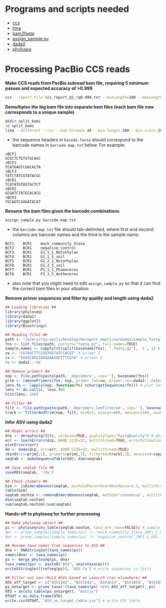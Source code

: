 # Programs and scripts needed
* [ccs](https://github.com/PacificBiosciences/ccs)
* [lima](https://github.com/PacificBiosciences/barcoding)
* [bam2fastq](https://gsl.hudsonalpha.org/information/software/bam2fastq)
* [assign_sample.py](https://github.com/fayweili/hornwort_cyano_interaction/blob/master/scripts/assign_sample.py)
* [dada2](https://benjjneb.github.io/dada2/index.html)
* [phyloseq](https://joey711.github.io/phyloseq/)

# Processing PacBio CCS reads
**Make CCS reads from PacBio subread bam file, requiring 5 minimum passes and expected accuracy of >0.999**
```bash
ccs --report-file ccs_report_p5_rq0.999.txt --minLength=100 --maxLength=2000 --num-threads=12 --min-passes=5 --min-rq=0.999 m54089_180212_172613.subreads.bam pilot_run_ccs_p5_rq0.999.bam 
```
**Demultiplex the big bam file into separate bam files (each bam file now corresponds to a unique sample)**
```bash
mkdir split_bams
cd split_bams
lima --different --ccs --num-threads 44 --min-length 100 --min-score 26 --split-bam-named ../pilot_run_ccs_p5_rq0.999.bam ../barcodes.fasta pilot_run_ccs_p5_rq0.999_demux.bam
```
* the sequence headers in `bacode.fasta` should correspond to the barcode names in `barcode-map.txt` below. For example:
```
>BCF1
GCGCTCTGTGTGCAGC
>BCF2
TCATGAGTCGACACTA
>BCF3
TATCTATCGTATACGC
>BCR1
TCATATGTAGTACTCT
>BCR2
GCGATCTATGCACACG
>BCR3
TGCAGTCGAGATACAT
```
**Rename the bam files given the barcode combinations**
```
assign_sample.py barcode-map.txt
```
* the `barcode-map.txt` file should tab-delimited, where first and second columns are barcode names and the third is the sample name:  
```
BCF1	BCR1	mock_community_5taxa
BCF2	BCR1	negative_control
BCF3	BCR1	G1_1_1_Notothylas
BCF4	BCR1	G1_1_5_soil
BCF5	BCR1	G1_2_1_Notothylas
BCF6	BCR1	G1_2_5_soil
BCF7	BCR1	P1_1_1_Phaeoceros
BCF8	BCR1	P1_1_5_Anthoceros
```
* also note that you might need to edit `assign_sample.py` so that it can find the correct bam files in your situation

**Remove primer sequences and filter by quality and length using dada2**
```R
## Loading libraries ##
library(phyloseq)
library(dada2)
library(ggplot2)
library(Biostrings)

## Reading files ##
path <- "/Users/fay-weili/Desktop/Hornwort_amplicon/dada2/sample_fastq" # CHANGE ME to location of the fastq file
fns <- list.files(path, pattern="fastq.gz", full.names=TRUE)
sample.names <- sapply(strsplit(basename(fns), ".fastq.gz"), '[', 1) # get sample names from fastq file names
cw <- "CGTAGCTTCCGGTGGTATCCACGT" # primer 1
cx <- "GGGGCAGGTAAGAAAGGGTTTCGTA" # primer 2
rc <- dada2:::rc 

## Remove primers ##
nop <- file.path(paste(path,'_deprimers', sep=''), basename(fns))
prim <- removePrimers(fns, nop, primer.fwd=cw, primer.rev=dada2:::rc(cx), orient=TRUE, verbose=TRUE)
lens.fn <- lapply(nop, function(fn) nchar(getSequences(fn))) # plot len distribution
lens <- do.call(c, lens.fn)
hist(lens, 100)

## Filter ##
filt <- file.path(paste(path,'_deprimers_lenfiltered', sep=''), basename(fns))
track <- filterAndTrim(nop, filt, minQ=3, minLen=400, maxLen=1200, maxN=0, rm.phix=FALSE, maxEE=2, verbose=TRUE)
```

**Infer ASV using dada2**
```R
## Model errors ##
drp <- derepFastq(filt, verbose=TRUE, qualityType="FastqQuality") # dereplicate
err <- learnErrors(drp, BAND_SIZE=32, multithread=TRUE, errorEstimationFunction=PacBioErrfun) # learn error
plotErrors(err)
dd <- dada(drp, err=err, BAND_SIZE=32, multithread=TRUE)
cbind(ccs=prim[,1], primers=prim[,2], filtered=track[,2], denoised=sapply(dd, function(x) sum(x$denoised)))
seqtab <- makeSequenceTable(dd); dim(seqtab)

## Save seqtab file ##
saveRDS(seqtab, 'rds')

## Check chimera ##
bim <- isBimeraDenovo(seqtab, minFoldParentOverAbundance=3.5, multithread=TRUE)
table(bim)
seqtab.nochim <- removeBimeraDenovo(seqtab, method="consensus", multithread=TRUE, verbose=TRUE)
dim(seqtab.nochim)
sum(seqtab.nochim)/sum(seqtab)
```
**Hands-off to phyloseq for further processing**
```R
## Make phyloseq object ##
ps <- phyloseq(otu_table(seqtab.nochim, taxa_are_rows=FALSE)) #,sample_data(sample_df))
#ps <- prune_samples(sample_names(ps) != "mock_community_5taxa_JNP1_5_E01.fastq.gz", ps)
#ps <- prune_samples(sample_names(ps) != "negative_control_JNP1_5_E01.fastq.gz", ps)

## Rename taxa names from sequences to ASV ##
dna <- DNAStringSet(taxa_names(ps))
names(dna) <- taxa_names(ps)
ps <- merge_phyloseq(ps, dna)
taxa_names(ps) <- paste0("ASV", seq(ntaxa(ps)))
writeXStringSet((refseq(ps)), 'ASV.fa') # write sequences to fasta

## Filter out non-rbcLX ASVs based on usearch (ran elsewhere) ##
ASV_off_target <- c("ASV1182", "ASV1542", "ASV1614", "ASV1859", "ASV1858", "ASV1278", "ASV1915", "ASV1761", "ASV1760", "ASV1833", "ASV1911", "ASV1912", "ASV1609", "ASV1919", "ASV1252", "ASV1850", "ASV1525", "ASV1527", "ASV1335", "ASV1905", "ASV1409", "ASV1490", "ASV1781", "ASV1393", "ASV1783", "ASV853", "ASV1866", "ASV1541", "ASV1502", "ASV1687", "ASV1568", "ASV1457", "ASV1383", "ASV1907", "ASV1693", "ASV1826", "ASV1605", "ASV1638", "ASV1340", "ASV1779", "ASV1432", "ASV1940", "ASV1828", "ASV1829", "ASV1909", "ASV1867", "ASV1906", "ASV1458", "ASV1825", "ASV1279", "ASV1047", "ASV1606", "ASV1455", "ASV1712", "ASV1910", "ASV1341", "ASV1692", "ASV1218")
ps_ontarget <- prune_taxa(!(taxa_names(ps) %in% ASV_off_target), ps)
OTU = as(otu_table(ps_ontarget), "matrix")
OTUdf = as.data.frame(OTU)
write.csv(OTUdf, "ASV_on_target_table.csv") # write OTU table
```
